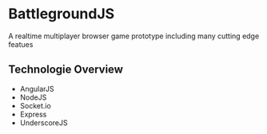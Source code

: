 # BattlegroundJS
A realtime multiplayer browser game prototype including many cutting edge featues

## Technologie Overview

* AngularJS
* NodeJS
* Socket.io
* Express
* UnderscoreJS